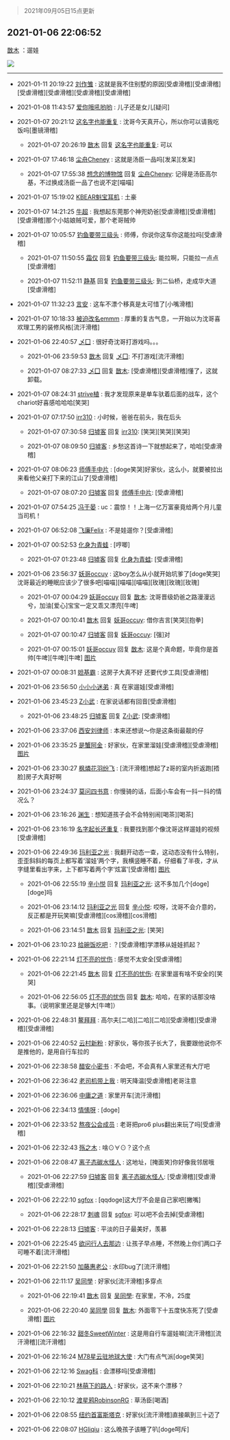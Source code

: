 > 2021年09月05日15点更新
<link rel="stylesheet" href="https://cdn.jsdelivr.net/gh/taotie6/sampleJSON@main/css/photo_show.css">


 ## 2021-01-06 22:06:52 

 [㪚木](https://www.coolapk.com/feed/24048037?shareKey=OWQ3Y2FmZmViYzA4NjEzMTc3YTA~) ：遛娃 

<div class="album">
<img class="img-item" src="http://image.coolapk.com/feed/2021/0106/22/1081091_a620c794_2011_3388@2160x2880.jpeg" />
</div>

 ------- 

- 2021-01-11 20:19:22 [刘作雏](uid=1388681) : 这就是我不住别墅的原因[受虐滑稽][受虐滑稽][受虐滑稽][受虐滑稽][受虐滑稽][受虐滑稽] 

- 2021-01-08 11:43:57 [爱你哦吼哟哟](uid=2337567) : 儿子还是女儿[疑问] 

- 2021-01-07 20:21:12 [这名字也能重复](uid=3799715) : 沈哥今天真开心，所以你可以请我吃饭吗[墨镜滑稽] 

    - 2021-01-07 20:26:19 [㪚木](uid=1081091) 回复 [这名字也能重复](uid=3799715): 可以 

- 2021-01-07 17:46:18 [尘舟Cheney](uid=2897099) : 这就是汤臣一品吗[发呆][发呆] 

    - 2021-01-07 17:55:38 [想念的博物馆](uid=2050601) 回复 [尘舟Cheney](uid=2897099): 记得是汤臣高尔基，不过换成汤臣一品了也说不定[喵喵] 

- 2021-01-07 15:19:02 [KBEAR魁宝耳机](uid=3497626) : 土豪 

- 2021-01-07 14:21:25 [牛超](uid=666705) : 我想起东莞那个神兜奶爸[受虐滑稽][受虐滑稽][受虐滑稽]那个小姑娘贼可爱，那个老哥贼帅 

- 2021-01-07 10:05:57 [钓鱼要带三级头](uid=2964216) : 师傅，你说你这车你这能拉吗[受虐滑稽] 

    - 2021-01-07 11:50:55 [霜仅](uid=1386953) 回复 [钓鱼要带三级头](uid=2964216): 能拉啊，只能拉一点点[受虐滑稽] 

    - 2021-01-07 11:52:11 [静基](uid=1353091) 回复 [钓鱼要带三级头](uid=2964216): 到二仙桥，走成华大道[受虐滑稽] 

- 2021-01-07 11:32:23 [言安](uid=2043658) : 这车不漂个移真是太可惜了[小嘴滑稽] 

- 2021-01-07 10:18:33 [被迫改名emmm](uid=3302275) : 厚重的复古气息，一开始以为沈哥喜欢理工男的装修风格[流汗滑稽] 

- 2021-01-06 22:40:57 [乄囗](uid=759206) : 很好奇沈哥打游戏吗。。。 

    - 2021-01-06 23:59:53 [㪚木](uid=1081091) 回复 [乄囗](uid=759206): 不打游戏[流汗滑稽] 

    - 2021-01-07 08:27:33 [乄囗](uid=759206) 回复 [㪚木](uid=1081091): [受虐滑稽][受虐滑稽]懂了，这就卸载。 

- 2021-01-07 08:24:31 [strive植](uid=1468928) : 我才发现原来是单车驮着后面的战车，这个chariot好喜感哈哈哈[笑哭] 

- 2021-01-07 07:17:50 [irr310](uid=636373) : 小时候，爸爸在前头，我在后头 

    - 2021-01-07 07:30:58 [归墟客](uid=3287587) 回复 [irr310](uid=636373): [笑哭][笑哭][笑哭] 

    - 2021-01-07 08:09:50 [归墟客](uid=3287587) : 乡愁这首诗一下就想起来了，哈哈[受虐滑稽] 

- 2021-01-07 08:06:23 [师傅手中片](uid=1467971) : [doge笑哭]好家伙，这么小，就要被拉出来看他父亲打下来的江山了[受虐滑稽] 

    - 2021-01-07 08:07:20 [归墟客](uid=3287587) 回复 [师傅手中片](uid=1467971): [受虐滑稽] 

- 2021-01-07 07:54:25 [冯于晏](uid=2980763) : uc：震惊！！上海一亿万富豪竟给两个月儿童当司机！ 

- 2021-01-07 06:52:08 [飞廉Felix](uid=900024) : 不是娃遛你？[受虐滑稽] 

- 2021-01-07 00:52:53 [化身为青蛙](uid=1209189) : [哼唧] 

    - 2021-01-07 01:23:48 [归墟客](uid=3287587) 回复 [化身为青蛙](uid=1209189): [受虐滑稽] 

- 2021-01-06 23:56:37 [妖哥occuy](uid=1388591) : 这boy怎么从小就开始坑爹了[doge笑哭]沈哥最近的睡眠应该少了很多吧[喵喵][喵喵][喵喵][玫瑰][玫瑰][玫瑰] 

    - 2021-01-07 00:04:29 [妖哥occuy](uid=1388591) 回复 [㪚木](uid=1081091): 沈哥晋级奶爸之路漫漫远兮，加油[爱心]宝宝一定又乖又漂亮[牛啤] 

    - 2021-01-07 00:10:41 [㪚木](uid=1081091) 回复 [妖哥occuy](uid=1388591): 借你吉言[笑哭][抱拳] 

    - 2021-01-07 00:10:47 [归墟客](uid=3287587) 回复 [妖哥occuy](uid=1388591): [强]对 

    - 2021-01-07 00:15:01 [妖哥occuy](uid=1388591) 回复 [㪚木](uid=1081091): 这是个真命题，毕竟你是首帅[牛啤][牛啤][牛啤] [图片](http://image.coolapk.com/feed/2021/0107/00/1388591_d49a6f95_9700_8576@3325x2494.jpeg)

- 2021-01-07 00:08:31 [妲基霸](uid=2824741) : 这房子大真不好 还要代步工具[受虐滑稽] 

- 2021-01-06 23:56:50 [小小小迷弟](uid=1846299) : 真   在家遛娃[受虐滑稽] 

- 2021-01-06 23:45:23 [Z小武](uid=540492) : 在家说话都有回音[受虐滑稽] 

    - 2021-01-06 23:48:25 [归墟客](uid=3287587) 回复 [Z小武](uid=540492): [受虐滑稽] 

- 2021-01-06 23:37:06 [西安刘律师](uid=1906671) : 本来还想说～你是这条街最靓的仔 

- 2021-01-06 23:35:25 [是蟹阿金](uid=2714159) : 好家伙，在家里溜娃[受虐滑稽][受虐滑稽] [图片](http://image.coolapk.com/feed/2021/0106/23/2714159_dab3498e_7325_1778@198x184.jpeg)

- 2021-01-06 23:30:27 [枫燐花羽纷飞](uid=3295709) : [流汗滑稽]想起了z哥的室内折返跑[捂脸]房子大真好啊 

- 2021-01-06 23:24:37 [莫问四书意](uid=948776) : 你慢骑的话，后面小车会有一抖一抖的情况么？ 

- 2021-01-06 23:16:26 [渊生](uid=1391253) : 想知道孩子会不会特别闹[喝茶][喝茶] 

- 2021-01-06 23:16:19 [名字起长还重复](uid=485854) : 我要找到那个像沈哥这样遛娃的视频[受虐滑稽] 

- 2021-01-06 22:49:36 [玛利亚之光](uid=3142203) : 我翻开动态一查，这动态没有什么特别，歪歪斜斜的每页上都写着‘溜娃’两个字，我横竖睡不着，仔细看了半夜，才从字缝里看出字来，上下都写着两个字‘炫富’[受虐滑稽] [图片](http://image.coolapk.com/feed/2021/0106/22/3142203_526c9d48_4576_205@713x668.jpeg)

    - 2021-01-06 22:55:19 [辛小悦](uid=2870670) 回复 [玛利亚之光](uid=3142203): 这不多加几个[doge][doge]吗 

    - 2021-01-06 23:14:12 [玛利亚之光](uid=3142203) 回复 [辛小悦](uid=2870670): 哎呀，沈哥不会介意的，反正都是开玩笑嘛[受虐滑稽][cos滑稽][cos滑稽] 

    - 2021-01-06 23:14:51 [㪚木](uid=1081091) 回复 [玛利亚之光](uid=3142203): [笑哭] 

- 2021-01-06 23:10:23 [给碗饭吃吧](uid=696402) : ？[受虐滑稽]学漂移从娃娃抓起？ 

- 2021-01-06 22:21:14 [灯不亮的忧伤](uid=2715037) : 感觉不太安全[受虐滑稽] 

    - 2021-01-06 22:21:45 [㪚木](uid=1081091) 回复 [灯不亮的忧伤](uid=2715037): 在家里遛有啥不安全的[笑哭] 

    - 2021-01-06 22:56:05 [灯不亮的忧伤](uid=2715037) 回复 [㪚木](uid=1081091): 哈哈，在家的话那没啥事。（说明家里还是足够大[牛啤]） 

- 2021-01-06 22:48:31 [鳌拜拜](uid=1274659) : 高尔夫[二哈][二哈][二哈][受虐滑稽][受虐滑稽][受虐滑稽] 

- 2021-01-06 22:40:52 [云村新粉](uid=809098) : 好家伙，等你孩子长大了，我要跟他说你不是推他的，是用自行车拉的 

- 2021-01-06 22:38:58 [醋安小密书](uid=1946508) : 不会吧，不会真有人家里还有大厅吧 

- 2021-01-06 22:36:42 [老司机带上我](uid=1912353) : 明天降温[受虐滑稽]老哥注意 

- 2021-01-06 22:36:06 [中庸之道](uid=2894334) : 家里开车[流汗滑稽] 

- 2021-01-06 22:34:13 [情愫呀](uid=3619436) : [doge] 

- 2021-01-06 22:33:52 [熬夜公会成员](uid=3447721) : 老哥把pro6 plus翻出来玩了吗[受虐滑稽] 

- 2021-01-06 22:32:43 [殇之木](uid=1085570) : 啥⊙∀⊙？这个点 

- 2021-01-06 22:08:47 [离子态碳水怪人](uid=1112739) : 这地址，[掩面笑]你好像我邻居哦 

    - 2021-01-06 22:27:59 [归墟客](uid=3287587) 回复 [离子态碳水怪人](uid=1112739): [受虐滑稽][受虐滑稽][受虐滑稽] 

- 2021-01-06 22:22:10 [sgfox](uid=445631) : [qqdoge]这大厅不会是自己家吧[撇嘴] 

    - 2021-01-06 22:28:17 [刺魂](uid=1662383) 回复 [sgfox](uid=445631): 可以吧不会去掉[受虐滑稽] 

- 2021-01-06 22:28:13 [归墟客](uid=3287587) : 平淡的日子最美好，羡慕 

- 2021-01-06 22:25:45 [欲问行人去那边](uid=826969) : 让孩子早点睡，不然晚上你们两口子可睡不着[流汗滑稽] 

- 2021-01-06 22:21:50 [加藤惠老公](uid=1266680) : 水印bug了[流汗滑稽] 

- 2021-01-06 22:11:17 [吴同學](uid=1320218) : 好家伙[流汗滑稽]多穿点 

    - 2021-01-06 22:19:41 [㪚木](uid=1081091) 回复 [吴同學](uid=1320218): 在家里，不冷，25度 

    - 2021-01-06 22:20:40 [吴同學](uid=1320218) 回复 [㪚木](uid=1081091): 外面零下十五度快冻死了[受虐滑稽] [图片](http://image.coolapk.com/feed/2021/0106/22/1320218_98068c25_2832_7566@1080x2160.jpeg)

- 2021-01-06 22:16:32 [甜冬SweetWinter](uid=1967207) : 这是用自行车遛娃嘛[流汗滑稽][流汗滑稽][流汗滑稽] 

- 2021-01-06 22:16:24 [M78星云驻地球大使](uid=2037603) : 大门有点气派[doge笑哭] 

- 2021-01-06 22:12:16 [Swag科](uid=3229387) : 会漂移吗[受虐滑稽] 

- 2021-01-06 22:10:21 [林萌下的路人](uid=900430) : 好家伙，这不来个漂移？ 

- 2021-01-06 22:10:12 [渡星鸦RobinsonRG](uid=684892) : 草汤臣[喝酒] 

- 2021-01-06 22:08:55 [纽约首富斯塔克](uid=1032803) : 好家伙[流汗滑稽]直接飙到三十迈了 

- 2021-01-06 22:08:07 [HGliqiu](uid=986979) : 这么晚孩子该睡了叭[doge呵斥] 

